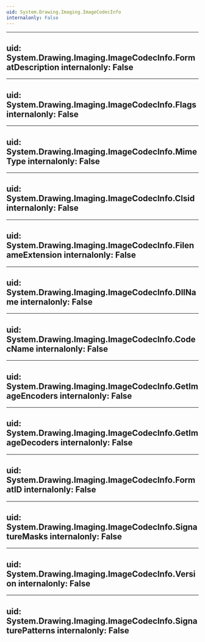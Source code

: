 ```yaml
---
uid: System.Drawing.Imaging.ImageCodecInfo
internalonly: False
---
```


---
uid: System.Drawing.Imaging.ImageCodecInfo.FormatDescription
internalonly: False
---

---
uid: System.Drawing.Imaging.ImageCodecInfo.Flags
internalonly: False
---

---
uid: System.Drawing.Imaging.ImageCodecInfo.MimeType
internalonly: False
---

---
uid: System.Drawing.Imaging.ImageCodecInfo.Clsid
internalonly: False
---

---
uid: System.Drawing.Imaging.ImageCodecInfo.FilenameExtension
internalonly: False
---

---
uid: System.Drawing.Imaging.ImageCodecInfo.DllName
internalonly: False
---

---
uid: System.Drawing.Imaging.ImageCodecInfo.CodecName
internalonly: False
---

---
uid: System.Drawing.Imaging.ImageCodecInfo.GetImageEncoders
internalonly: False
---

---
uid: System.Drawing.Imaging.ImageCodecInfo.GetImageDecoders
internalonly: False
---

---
uid: System.Drawing.Imaging.ImageCodecInfo.FormatID
internalonly: False
---

---
uid: System.Drawing.Imaging.ImageCodecInfo.SignatureMasks
internalonly: False
---

---
uid: System.Drawing.Imaging.ImageCodecInfo.Version
internalonly: False
---

---
uid: System.Drawing.Imaging.ImageCodecInfo.SignaturePatterns
internalonly: False
---
